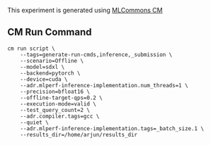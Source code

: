 This experiment is generated using [MLCommons CM](https://github.com/mlcommons/ck)
## CM Run Command
```
cm run script \
	--tags=generate-run-cmds,inference,_submission \
	--scenario=Offline \
	--model=sdxl \
	--backend=pytorch \
	--device=cuda \
	--adr.mlperf-inference-implementation.num_threads=1 \
	--precision=bfloat16 \
	--offline-target-qps=0.2 \
	--execution-mode=valid \
	--test_query_count=2 \
	--adr.compiler.tags=gcc \
	--quiet \
	--adr.mlperf-inference-implementation.tags=_batch_size.1 \
	--results_dir=/home/arjun/results_dir
```
